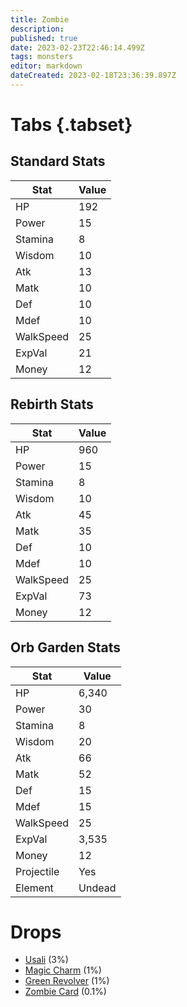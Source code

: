 ```yaml
---
title: Zombie
description: 
published: true
date: 2023-02-23T22:46:14.499Z
tags: monsters
editor: markdown
dateCreated: 2023-02-18T23:36:39.897Z
---
```


# Tabs {.tabset}

## Standard Stats

|Stat|Value|
|-|-|
|HP|192|
|Power|15|
|Stamina|8|
|Wisdom|10|
|Atk|13|
|Matk|10|
|Def|10|
|Mdef|10|
|WalkSpeed|25|
|ExpVal|21|
|Money|12|
## Rebirth Stats

|Stat|Value|
|-|-|
|HP|960|
|Power|15|
|Stamina|8|
|Wisdom|10|
|Atk|45|
|Matk|35|
|Def|10|
|Mdef|10|
|WalkSpeed|25|
|ExpVal|73|
|Money|12|
## Orb Garden Stats

|Stat|Value|
|-|-|
|HP|6,340|
|Power|30|
|Stamina|8|
|Wisdom|20|
|Atk|66|
|Matk|52|
|Def|15|
|Mdef|15|
|WalkSpeed|25|
|ExpVal|3,535|
|Money|12|
|Projectile|Yes|
|Element|Undead|

# Drops
 * [Usali](/items/usali.md) (3%)
 * [Magic Charm](/items/magic-charm.md) (1%)
 * [Green Revolver](/items/green-revolver.md) (1%)
 * [Zombie Card](/items/zombie-card.md) (0.1%)

